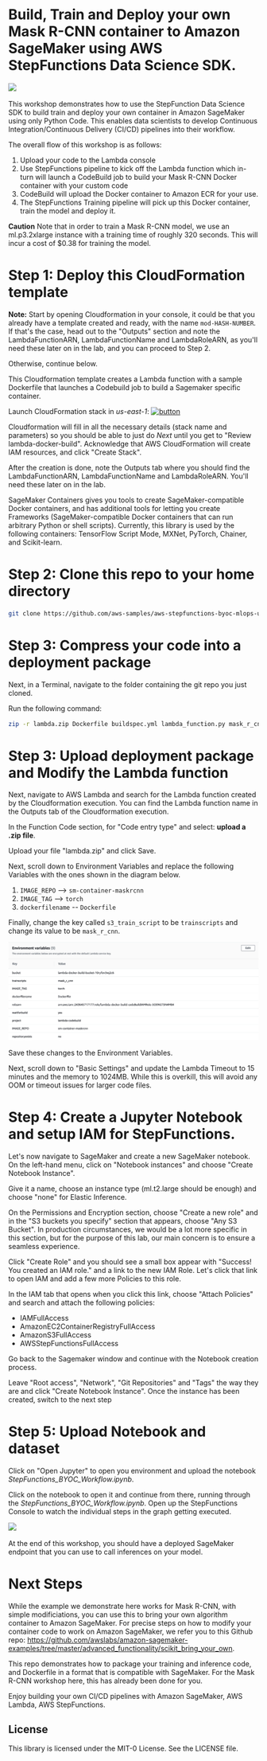 # Build, Train and Deploy your own Mask R-CNN container to Amazon SageMaker using AWS StepFunctions Data Science SDK. 

![](media/workflow.png)


This workshop demonstrates how to use the StepFunction Data Science SDK to build train and deploy your own container in Amazon
SageMaker using only Python Code. This enables data scientists to develop Continuous Integration/Continuous Delivery (CI/CD) pipelines
into their workflow. 

The overall flow of this workshop is as follows:

1. Upload your code to the Lambda console
2. Use StepFunctions pipeline to kick off the Lambda function which in-turn will launch a CodeBuild job to build your Mask R-CNN Docker container with your custom code
3. CodeBuild will upload the Docker container to Amazon ECR for your use.
4. The StepFunctions Training pipeline will pick up this Docker container, train the model and deploy it.

**Caution** Note that in order to train a Mask R-CNN model, we use an ml.p3.2xlarge instance with a training time of roughly 320 seconds. 
This will incur a cost of $0.38 for training the model.


# Step 1: Deploy this CloudFormation template

**Note:** Start by opening Cloudformation in your console, it could be that you already have a template created and ready, with the name `mod-HASH-NUMBER`. If that's the case, head out to the "Outputs" section and note the LambdaFunctionARN, LambdaFunctionName and LambdaRoleARN, as you'll need these later on in the lab, and you can proceed to Step 2.

Otherwise, continue below.

This Cloudformation template creates a Lambda function with a sample Dockerfile that launches a Codebuild job
to build a Sagemaker specific container. 

Launch CloudFormation stack in *us-east-1*: [![button](media/cloudformation-launch-stack.png)](https://console.aws.amazon.com/cloudformation/home?region=us-east-1#/stacks/create/template?stackName=lambda-docker-build&templateURL=https://lambda-ml-layers.s3.amazonaws.com/lambda-sm-build.yaml)

Cloudformation will fill in all the necessary details (stack name and parameters) so you should be able to just do *Next* until you get to "Review lambda-docker-build". Acknowledge that AWS CloudFormation will create IAM resources, and click "Create Stack".

After the creation is done, note the Outputs tab where you should find the LambdaFunctionARN, LambdaFunctionName and LambdaRoleARN. You'll need these later on in the lab.

SageMaker Containers gives you tools to create SageMaker-compatible Docker containers, and has additional tools for letting you create Frameworks (SageMaker-compatible Docker containers that can run arbitrary Python or shell scripts). 
Currently, this library is used by the following containers: TensorFlow Script Mode, MXNet, PyTorch, Chainer, and Scikit-learn.


# Step 2: Clone this repo to your home directory
```bash
git clone https://github.com/aws-samples/aws-stepfunctions-byoc-mlops-using-data-science-sdk.git
```

# Step 3: Compress your code into a deployment package

Next, in a Terminal, navigate to the folder containing the git repo you just cloned.

Run the following command:

```bash
zip -r lambda.zip Dockerfile buildspec.yml lambda_function.py mask_r_cnn/*
```


# Step 3: Upload deployment package and Modify the Lambda function

Next, navigate to AWS Lambda and search for the Lambda function created by the Cloudformation execution. You can find the Lambda function name in the Outputs tab of the Cloudformation execution.

In the Function Code section, for "Code entry type" and select: **upload a .zip file**. 

Upload your file "lambda.zip" and click Save.

Next, scroll down to Environment Variables and replace the following Variables with the ones shown in the diagram below.

1. `IMAGE_REPO` --> `sm-container-maskrcnn`
2. `IMAGE_TAG` --> `torch`
3. `dockerfilename` -- `Dockerfile`

Finally, change the key called `s3_train_script` to be `trainscripts` and change its value to be `mask_r_cnn`.

![](media/lambdaenv.png)

Save these changes to the Environment Variables.

Next, scroll down to "Basic Settings" and update the Lambda Timeout to 15 minutes and the memory to 1024MB. While this is overkill, this will avoid any OOM or timeout issues for larger code files. 


# Step 4: Create a Jupyter Notebook and setup IAM for StepFunctions.

Let's now navigate to SageMaker and create a new SageMaker notebook. On the left-hand menu, click on "Notebook instances" and choose "Create Notebook Instance".

Give it a name, choose an instance type (ml.t2.large should be enough) and choose "none" for Elastic Inference.

On the Permissions and Encryption section, choose "Create a new role" and in the "S3 buckets you specify" section that appears, choose "Any S3 Bucket". In production circumstances, we would be a lot more specific in this section, but for the purpose of this lab, our main concern is to ensure a seamless experience.

Click "Create Role" and you should see a small box appear with "Success! You created an IAM role." and a link to the new IAM Role. Let's click that link to open IAM and add a few more Policies to this role.

In the IAM tab that opens when you click this link, choose "Attach Policies" and search and attach the following policies:

- IAMFullAccess
- AmazonEC2ContainerRegistryFullAccess
- AmazonS3FullAccess
- AWSStepFunctionsFullAccess

Go back to the Sagemaker window and continue with the Notebook creation process.

Leave "Root access", "Network", "Git Repositories" and "Tags" the way they are and click "Create Notebook Instance". Once the instance has been created, switch to the next step


# Step 5: Upload Notebook and dataset

Click on "Open Jupyter" to open you environment and upload the notebook *StepFunctions_BYOC_Workflow.ipynb*.

Click on the notebook to open it and continue from there, running through the *StepFunctions_BYOC_Workflow.ipynb*. Open up the StepFunctions Console to watch the individual steps in the graph getting executed.

![](media/SFgraph.png)

At the end of this workshop, you should have a deployed SageMaker endpoint that you can use to call inferences on your model.


# Next Steps

While the example we demonstrate here works for Mask R-CNN, with simple modificiations, you can use this to bring your own algorithm
container to Amazon SageMaker. For precise steps on how to modify your container code to work on Amazon SageMaker, we refer you
to this Github repo: https://github.com/awslabs/amazon-sagemaker-examples/tree/master/advanced_functionality/scikit_bring_your_own.

This repo demonstrates how to package your training and inference code, and Dockerfile in a format that is compatible with SageMaker. For the Mask R-CNN workshop here, this has already been done for you. 

Enjoy building your own CI/CD pipelines with Amazon SageMaker, AWS Lambda, AWS StepFunctions.

## License

This library is licensed under the MIT-0 License. See the LICENSE file.
